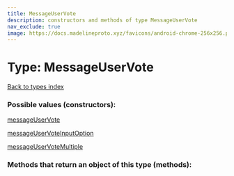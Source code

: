 ```yaml
---
title: MessageUserVote
description: constructors and methods of type MessageUserVote
nav_exclude: true
image: https://docs.madelineproto.xyz/favicons/android-chrome-256x256.png
---
```

# Type: MessageUserVote
[Back to types index](index.html)



### Possible values (constructors):

[messageUserVote](/API_docs/constructors/messageUserVote.html)  

[messageUserVoteInputOption](/API_docs/constructors/messageUserVoteInputOption.html)  

[messageUserVoteMultiple](/API_docs/constructors/messageUserVoteMultiple.html)  



### Methods that return an object of this type (methods):



